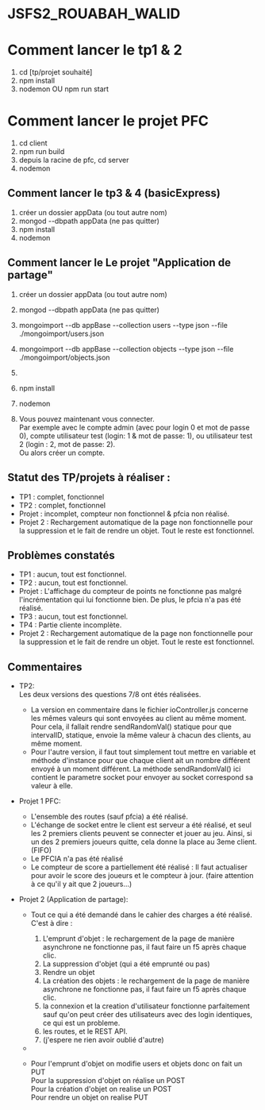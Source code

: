 # JSFS2_ROUABAH_WALID

# **Comment lancer le tp1 & 2**
1) cd [tp/projet souhaité]  
2) npm install  
3) nodemon OU npm run start

# **Comment lancer le projet PFC**
1) cd client
2) npm run build
3) depuis la racine de pfc, cd server
4) nodemon

## **Comment lancer le tp3 & 4 (basicExpress)** 
1) créer un dossier appData (ou tout autre nom)
2) mongod --dbpath appData (ne pas quitter)
3) npm install
4) nodemon


## **Comment lancer le Le projet "Application de partage"**
1) créer un dossier appData (ou tout autre nom)
2) mongod --dbpath appData (ne pas quitter)

3) mongoimport --db appBase --collection users --type json --file ./mongoimport/users.json
4) mongoimport --db appBase --collection objects --type json --file ./mongoimport/objects.json
5) 
6) npm install
7) nodemon
8) Vous pouvez maintenant vous connecter.   
Par exemple avec le compte admin (avec pour login 0 et mot de passe 0), compte utilisateur test (login: 1 & mot de passe: 1), ou utilisateur test 2 (login : 2, mot de passe: 2).  
Ou alors créer un compte.

## Statut des TP/projets à réaliser :
- TP1 : complet, fonctionnel
- TP2 : complet, fonctionnel
- Projet : incomplet, compteur non fonctionnel & pfcia non réalisé.
- Projet 2 : Rechargement automatique de la page non fonctionnelle pour la suppression et le fait de rendre un objet. Tout le reste est fonctionnel.

## Problèmes constatés
- TP1 : aucun, tout est fonctionnel.
- TP2 : aucun, tout est fonctionnel.
- Projet : L'affichage du compteur de points ne fonctionne pas malgré l'incrémentation qui lui fonctionne bien. De plus, le pfcia n'a pas été réalisé.
- TP3 : aucun, tout est fonctionnel.
- TP4 : Partie cliente incomplète.
- Projet 2 : Rechargement automatique de la page non fonctionnelle pour la suppression et le fait de rendre un objet. Tout le reste est fonctionnel.

## Commentaires
- TP2:   
    Les deux versions des questions 7/8 ont étés réalisées.
    - La version en commentaire dans le fichier ioController.js concerne les mêmes valeurs qui sont envoyées au client au même moment. Pour cela, il fallait rendre sendRandomVal() statique pour que intervalID, statique, envoie la même valeur à chacun des clients, au même moment.
    - Pour l'autre version, il faut tout simplement tout mettre en variable et méthode d'instance pour que chaque client ait un nombre différent envoyé à un moment différent. La méthode sendRandomVal() ici contient le parametre socket pour envoyer au socket correspond sa valeur à elle.


- Projet 1 PFC:
  - L'ensemble des routes (sauf pfcia) a été réalisé.
  - L'échange de socket entre le client est serveur a été réalisé, et seul les 2 premiers clients peuvent se connecter et jouer au jeu. Ainsi, si un des 2 premiers joueurs quitte, cela donne la place au 3eme client. (FIFO)
  - Le PFCIA n'a pas été réalisé
  - Le compteur de score a partiellement été réalisé : Il faut actualiser pour avoir le score des joueurs et le compteur à jour. (faire attention à ce qu'il y ait que 2 joueurs...)


- Projet 2 (Application de partage):
  - Tout ce qui a été demandé dans le cahier des charges a été réalisé. C'est à dire :
    1) L'emprunt d'objet : le rechargement de la page de manière asynchrone ne fonctionne pas, il faut faire un f5 après chaque clic.
    2) La suppression d'objet (qui a été emprunté ou pas)
    3) Rendre un objet
    4) La création des objets : le rechargement de la page de manière asynchrone ne fonctionne pas, il faut faire un f5 après chaque clic.
    5) la connexion et la creation d'utilisateur fonctionne parfaitement sauf qu'on peut créer des utilisateurs avec des login identiques, ce qui est un probleme.
    6) les routes, et le REST API.
    7) (j'espere ne rien avoir oublié d'autre)  
  -

  - Pour l'emprunt d'objet on modifie users et objets donc on fait un PUT  
    Pour la suppression d'objet on réalise un POST  
    Pour la création d'objet on realise un POST  
    Pour rendre un objet on realise PUT
